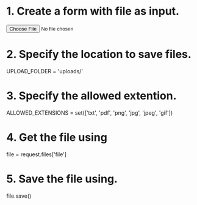 # 1. Create a form with file as input.
<form action="upload" method="post" enctype="multipart/form-data">
  <input type="file" name="file'>
  <input type="submit" value="Upload">
</form>

# 2. Specify the location to save files.
UPLOAD_FOLDER = 'uploads/'

# 3. Specify the allowed extention.
ALLOWED_EXTENSIONS = set(['txt', 'pdf', 'png', 'jpg', 'jpeg', 'gif'])

# 4. Get the file using
file = request.files['file']

# 5. Save the file using.
file.save()
